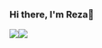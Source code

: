### Hi there, I'm Reza👋



<div style="display: flex; flex-direction: row; align ="left" width = "40%"">
 <img class="img"  src="https://github-readme-stats.vercel.app/api?username=Rezaeskandar&show_icons=true&theme=radical" />
 <img class="img" src="https://github-readme-stats.vercel.app/api/top-langs/?username=Rezaeskandar&theme=radical&layout=compact" />
</div>
